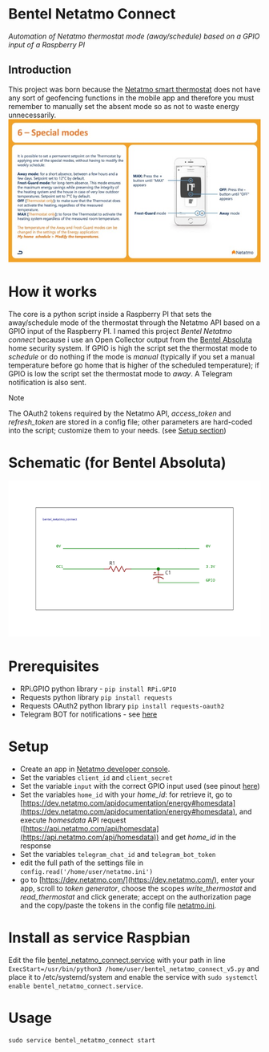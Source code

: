 # Bentel Netatmo Connect
*Automation of Netatmo thermostat mode (away/schedule) based on a GPIO input of a Raspberry PI*
## Introduction
This project was born because the [Netatmo smart thermostat](https://www.netatmo.com/it-it/smart-thermostat) does not have any sort of geofencing functions in the mobile app and therefore you must remember to manually set the absent mode so as not to waste energy unnecessarily.
![Away mode](https://github.com/giacy86/bentel_netatmo_connect/blob/5dd52b1f3eff4c47f5ec212c15a1331fd104158d/resources/Screenshot%202023-12-28%20alle%2008.36.56%20-%20dimensioni%20medie.jpeg)
# How it works
The core is a python script inside a Raspberry PI that sets the away/schedule mode of the thermostat through the Netatmo API based on a GPIO input of the Raspberry PI.
I named this project *Bentel Netatmo connect* because i use an Open Collector output from the [Bentel Absoluta](https://www.bentelsecurity.com/index.php?n=products&o=view&id=388) home security system.
If GPIO is high the script set the thermostat mode to *schedule* or do nothing if the mode is *manual* (typically if you set a manual temperature before go home that is higher of the scheduled temperature); if GPIO is low the script set the thermostat mode to *away*.
A Telegram notification is also sent.

> [!NOTE]
> The OAuth2 tokens required by the Netatmo API, *access_token* and *refresh_token* are stored in a config file; other parameters are hard-coded into the script; customize them to your needs. (see [Setup section](https://github.com/giacy86/bentel_netatmo_connect/blob/main/README.md#setup))

# Schematic (for Bentel Absoluta)
![schematic](resources/bentel_netatmo_connect_v1_Schematic.svg)
# Prerequisites

 - RPi.GPIO python library - `pip install RPi.GPIO`
 - Requests python library `pip install requests`
 - Requests OAuth2 python library `pip install requests-oauth2`
 - Telegram BOT for notifications - see [here](https://core.telegram.org/bots/tutorial)
# Setup
 - Create an app in [Netatmo developer console](https://dev.netatmo.com/).
 - Set the variables `client_id` and `client_secret`
 - Set the variable `input` with the correct GPIO input used (see pinout [here](https://pinout.xyz/))
 - Set the variables `home_id` with your *home_id*: for retrieve it, go to [https://dev.netatmo.com/apidocumentation/energy#homesdata](https://dev.netatmo.com/apidocumentation/energy#homesdata), and execute *homesdata* API request ([https://api.netatmo.com/api/homesdata](https://api.netatmo.com/api/homesdata)) and get *home_id* in the response
 - Set the variables `telegram_chat_id` and `telegram_bot_token`
 - edit the full path of the settings file in `config.read('/home/user/netatmo.ini')`
 - go to [https://dev.netatmo.com/](https://dev.netatmo.com/), enter your app, scroll to *token generator*, choose the scopes *write_thermostat* and *read_thermostat* and click generate; accept on the authorization page and the copy/paste the tokens in the config file [netatmo.ini](./netatmo.ini).
# Install as service Raspbian
Edit the file [bentel_netatmo_connect.service](./bentel_netatmo_connect.service) with your path in line `ExecStart=/usr/bin/python3 /home/user/bentel_netatmo_connect_v5.py` and place it to /etc/systemd/system and enable the service with `sudo systemctl enable bentel_netatmo_connect.service`.
# Usage
`sudo service bentel_netatmo_connect start`